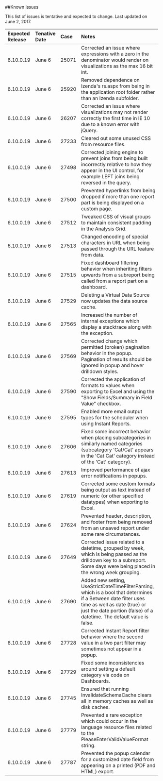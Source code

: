 <!---##View Known Issues Report-->

<!---Click the link below and select "Login" to see the updated Known Issues Report. -->

<!---[Known Issues Report](http://fogbugz.izenda.us/reporting/reportviewer.aspx?rn=Tracking_DO_NOT_EDIT\\KIL\\KnownIssues)-->
##Known Issues

This list of issues is tentative and expected to change. Last updated on June 2, 2017.

|Expected Release|Tenative Date|Case|Notes|
|:----|:-----------|:----------------|:---------------|
|6.10.0.19|June 6|25071|Corrected an issue where expressions with a zero in the denominator would render on visualizations as the max 16 bit int.|
|6.10.0.19|June 6|25920|Removed dependence on Izenda's rs.aspx from being in the application root folder rather than an Izenda subfolder.|
|6.10.0.19|June 6|26207|Corrected an issue where visualizations may not render correctly the first time in IE 10 due to a known error with jQuery.|
|6.10.0.19|June 6|27233|Cleared out some unused CSS from resource files.|
|6.10.0.19|June 6|27498|Corrected joining engine to prevent joins from being built incorrectly relative to how they appear in the UI control, for example LEFT joins being reversed in the query.|
|6.10.0.19|June 6|27500|Prevented hyperlinks from being dropped if more than one report part is being displayed on a custom page.|
|6.10.0.19|June 6|27512|Tweaked CSS of visual groups to maintain consistent padding in the Analysis Grid.|
|6.10.0.19|June 6|27513|Changed encoding of special characters in URL when being passed through the URL feature from data.|
|6.10.0.19|June 6|27515|Fixed dashboard filtering behavior when inheriting filters upwards from a subreport being called from a report part on a dashboard.|
|6.10.0.19|June 6|27529|Deleting a Virtual Data Source now updates the data source cache.|
|6.10.0.19|June 6|27565|Increased the number of internal exceptions which display a stacktrace along with the exception.|
|6.10.0.19|June 6|27569|Corrected change which permitted (broken) pagination behavior in the popup. Pagination of results should be ignored in popup and hover drilldown styles.|
|6.10.0.19|June 6|27590|Corrected the application of formats to values when exporting to Excel and using the "Show Fields/Summary in Field Value" checkbox.|
|6.10.0.19|June 6|27595|Enabled more email output types for the scheduler when using Instant Reports.|
|6.10.0.19|June 6|27606|Fixed some incorrect behavior when placing subcategories in similarly named categories (subcategory 'Cat/Cat' appears in the 'Cat Cat' category instead of the 'Cat' category).|
|6.10.0.19|June 6|27613|Improved performance of ajax error notifications in popups.|
|6.10.0.19|June 6|27619|Corrected some custom formats being output as text instead of numeric (or other specified datatypes) when exporting to Excel.|
|6.10.0.19|June 6|27624|Prevented header, description, and footer from being removed from an unsaved report under some rare circumstances.|
|6.10.0.19|June 6|27649|Corrected issue related to a datetime, grouped by week, which is being passed as the drilldown key to a subreport. Some days were being placed in the wrong week grouping.|
|6.10.0.19|June 6|27690|Added new setting, UseStrictDateTimeFilterParsing, which is a bool that determines if a Between date filter uses time as well as date (true) or just the date portion (false) of a datetime. The default value is false.|
|6.10.0.19|June 6|27728|Corrected Instant Report filter behavior where the second value in a two part filter may sometimes not appear in a popup.|
|6.10.0.19|June 6|27729|Fixed some inconsistencies around setting a default category via code on Dashboards.|
|6.10.0.19|June 6|27745|Ensured that running InvalidateSchemaCache clears all in memory caches as well as disk caches.|
|6.10.0.19|June 6|27779|Prevented a rare exception which could occur in the language resource files related to the PleaseEnterValidValueFormat string.|
|6.10.0.19|June 6|27787|Prevented the popup calendar for a customized date field from appearing on a printed (PDF and HTML) export.|





